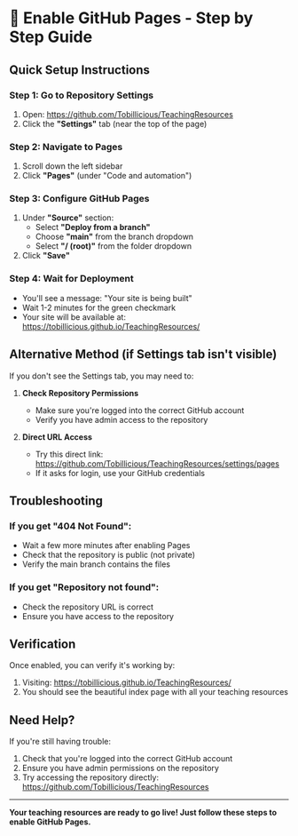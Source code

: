 # 🚀 Enable GitHub Pages - Step by Step Guide

## Quick Setup Instructions

### Step 1: Go to Repository Settings
1. Open: https://github.com/Tobillicious/TeachingResources
2. Click the **"Settings"** tab (near the top of the page)

### Step 2: Navigate to Pages
1. Scroll down the left sidebar
2. Click **"Pages"** (under "Code and automation")

### Step 3: Configure GitHub Pages
1. Under **"Source"** section:
   - Select **"Deploy from a branch"**
   - Choose **"main"** from the branch dropdown
   - Select **"/ (root)"** from the folder dropdown
2. Click **"Save"**

### Step 4: Wait for Deployment
- You'll see a message: "Your site is being built"
- Wait 1-2 minutes for the green checkmark
- Your site will be available at: https://tobillicious.github.io/TeachingResources/

## Alternative Method (if Settings tab isn't visible)

If you don't see the Settings tab, you may need to:

1. **Check Repository Permissions**
   - Make sure you're logged into the correct GitHub account
   - Verify you have admin access to the repository

2. **Direct URL Access**
   - Try this direct link: https://github.com/Tobillicious/TeachingResources/settings/pages
   - If it asks for login, use your GitHub credentials

## Troubleshooting

### If you get "404 Not Found":
- Wait a few more minutes after enabling Pages
- Check that the repository is public (not private)
- Verify the main branch contains the files

### If you get "Repository not found":
- Check the repository URL is correct
- Ensure you have access to the repository

## Verification

Once enabled, you can verify it's working by:
1. Visiting: https://tobillicious.github.io/TeachingResources/
2. You should see the beautiful index page with all your teaching resources

## Need Help?

If you're still having trouble:
1. Check that you're logged into the correct GitHub account
2. Ensure you have admin permissions on the repository
3. Try accessing the repository directly: https://github.com/Tobillicious/TeachingResources

---

**Your teaching resources are ready to go live! Just follow these steps to enable GitHub Pages.** 